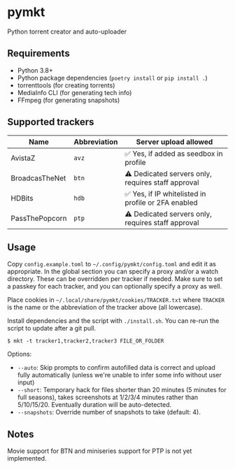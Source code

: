 # pymkt

Python torrent creator and auto-uploader

## Requirements
* Python 3.8+
* Python package dependencies (`poetry install` or `pip install .`)
* torrenttools (for creating torrents)
* MediaInfo CLI (for generating tech info)
* FFmpeg (for generating snapshots)

## Supported trackers
Name           | Abbreviation | Server upload allowed
-------------- | ------------ | -------------------------------------------------------------------
AvistaZ        | `avz`        | :white_check_mark: Yes, if added as seedbox in profile
BroadcasTheNet | `btn`        | :warning: Dedicated servers only, requires staff approval
HDBits         | `hdb`        | :white_check_mark: Yes, if IP whitelisted in profile or 2FA enabled
PassThePopcorn | `ptp`        | :warning: Dedicated servers only, requires staff approval

## Usage
Copy `config.example.toml` to `~/.config/pymkt/config.toml` and edit it as appropriate.
In the global section you can specify a proxy and/or a watch directory. These can be overridden per tracker if needed.
Make sure to set a passkey for each tracker, and you can optionally specify a proxy as well.

Place cookies in `~/.local/share/pymkt/cookies/TRACKER.txt` where `TRACKER` is the name or the abbreviation of the
tracker above (all lowercase).

Install dependencies and the script with `./install.sh`. You can re-run the script to update after a git pull.

```
$ mkt -t tracker1,tracker2,tracker3 FILE_OR_FOLDER
```
Options:
* `--auto`: Skip prompts to confirm autofilled data is correct and upload fully automatically
  (unless we're unable to infer some info without user input)
* `--short`: Temporary hack for files shorter than 20 minutes (5 minutes for full seasons),
  takes screenshots at 1/2/3/4 minutes rather than 5/10/15/20. Eventually duration will be
  auto-detected.
* `--snapshots`: Override number of snapshots to take (default: 4).

## Notes
Movie support for BTN and miniseries support for PTP is not yet implemented.
